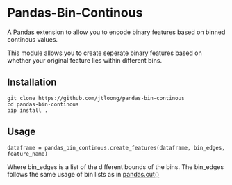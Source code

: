 # Pandas-Bin-Continous

A [Pandas](https://pandas.pydata.org/) extension to allow you to encode binary features based on binned continous values.

This module allows you to create seperate binary features based on whether your original feature lies within different bins. 

## Installation

```
git clone https://github.com/jtloong/pandas-bin-continous
cd pandas-bin-continous
pip install .
```

## Usage

```
dataframe = pandas_bin_continous.create_features(dataframe, bin_edges, feature_name)
```

Where bin_edges is a list of the different bounds of the bins. The bin_edges follows the same usage of bin lists as in [pandas.cut()](https://pandas.pydata.org/pandas-docs/version/0.23.4/generated/pandas.cut.html)